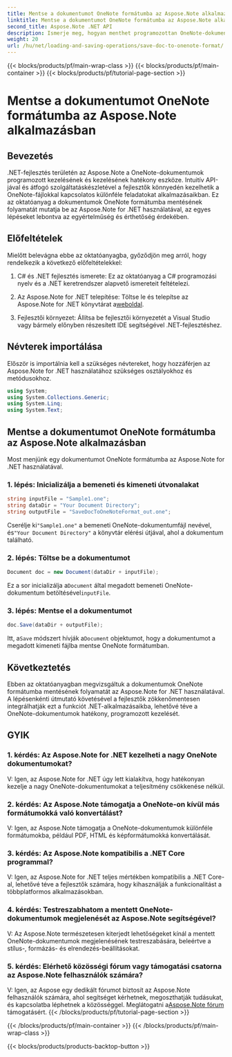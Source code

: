 ```yaml
---
title: Mentse a dokumentumot OneNote formátumba az Aspose.Note alkalmazásban
linktitle: Mentse a dokumentumot OneNote formátumba az Aspose.Note alkalmazásban
second_title: Aspose.Note .NET API
description: Ismerje meg, hogyan menthet programozottan OneNote-dokumentumokat .NET-ben az Aspose.Note használatával. Lépésről lépésre bemutató oktatóprogram kódpéldákkal.
weight: 20
url: /hu/net/loading-and-saving-operations/save-doc-to-onenote-format/
---
```


{{< blocks/products/pf/main-wrap-class >}}
{{< blocks/products/pf/main-container >}}
{{< blocks/products/pf/tutorial-page-section >}}

# Mentse a dokumentumot OneNote formátumba az Aspose.Note alkalmazásban

## Bevezetés

.NET-fejlesztés területén az Aspose.Note a OneNote-dokumentumok programozott kezelésének és kezelésének hatékony eszköze. Intuitív API-jával és átfogó szolgáltatáskészletével a fejlesztők könnyedén kezelhetik a OneNote-fájlokkal kapcsolatos különféle feladatokat alkalmazásaikban. Ez az oktatóanyag a dokumentumok OneNote formátumba mentésének folyamatát mutatja be az Aspose.Note for .NET használatával, az egyes lépéseket lebontva az egyértelműség és érthetőség érdekében.

## Előfeltételek

Mielőtt belevágna ebbe az oktatóanyagba, győződjön meg arról, hogy rendelkezik a következő előfeltételekkel:

1. C# és .NET fejlesztés ismerete: Ez az oktatóanyag a C# programozási nyelv és a .NET keretrendszer alapvető ismereteit feltételezi.

2.  Az Aspose.Note for .NET telepítése: Töltse le és telepítse az Aspose.Note for .NET könyvtárat a[weboldal](https://releases.aspose.com/note/net/).

3. Fejlesztői környezet: Állítsa be fejlesztői környezetét a Visual Studio vagy bármely előnyben részesített IDE segítségével .NET-fejlesztéshez.

## Névterek importálása

Először is importálnia kell a szükséges névtereket, hogy hozzáférjen az Aspose.Note for .NET használatához szükséges osztályokhoz és metódusokhoz.

```csharp
using System;
using System.Collections.Generic;
using System.Linq;
using System.Text;
```

## Mentse a dokumentumot OneNote formátumba az Aspose.Note alkalmazásban

Most menjünk egy dokumentumot OneNote formátumba az Aspose.Note for .NET használatával.

### 1. lépés: Inicializálja a bemeneti és kimeneti útvonalakat

```csharp
string inputFile = "Sample1.one";
string dataDir = "Your Document Directory";
string outputFile = "SaveDocToOneNoteFormat_out.one";
```

 Cserélje ki`"Sample1.one"` a bemeneti OneNote-dokumentumfájl nevével, és`"Your Document Directory"` a könyvtár elérési útjával, ahol a dokumentum található.

### 2. lépés: Töltse be a dokumentumot

```csharp
Document doc = new Document(dataDir + inputFile);
```

 Ez a sor inicializálja a`Document` által megadott bemeneti OneNote-dokumentum betöltésével`inputFile`.

### 3. lépés: Mentse el a dokumentumot

```csharp
doc.Save(dataDir + outputFile);
```

 Itt, a`Save` módszert hívják a`Document` objektumot, hogy a dokumentumot a megadott kimeneti fájlba mentse OneNote formátumban.

## Következtetés

Ebben az oktatóanyagban megvizsgáltuk a dokumentumok OneNote formátumba mentésének folyamatát az Aspose.Note for .NET használatával. A lépésenkénti útmutató követésével a fejlesztők zökkenőmentesen integrálhatják ezt a funkciót .NET-alkalmazásaikba, lehetővé téve a OneNote-dokumentumok hatékony, programozott kezelését.

## GYIK

### 1. kérdés: Az Aspose.Note for .NET kezelheti a nagy OneNote dokumentumokat?

V: Igen, az Aspose.Note for .NET úgy lett kialakítva, hogy hatékonyan kezelje a nagy OneNote-dokumentumokat a teljesítmény csökkenése nélkül.

### 2. kérdés: Az Aspose.Note támogatja a OneNote-on kívül más formátumokká való konvertálást?

V: Igen, az Aspose.Note támogatja a OneNote-dokumentumok különféle formátumokba, például PDF, HTML és képformátumokká konvertálását.

### 3. kérdés: Az Aspose.Note kompatibilis a .NET Core programmal?

V: Igen, az Aspose.Note for .NET teljes mértékben kompatibilis a .NET Core-al, lehetővé téve a fejlesztők számára, hogy kihasználják a funkcionalitást a többplatformos alkalmazásokban.

### 4. kérdés: Testreszabhatom a mentett OneNote-dokumentumok megjelenését az Aspose.Note segítségével?

V: Az Aspose.Note természetesen kiterjedt lehetőségeket kínál a mentett OneNote-dokumentumok megjelenésének testreszabására, beleértve a stílus-, formázás- és elrendezés-beállításokat.

### 5. kérdés: Elérhető közösségi fórum vagy támogatási csatorna az Aspose.Note felhasználók számára?

 V: Igen, az Aspose egy dedikált fórumot biztosít az Aspose.Note felhasználók számára, ahol segítséget kérhetnek, megoszthatják tudásukat, és kapcsolatba léphetnek a közösséggel. Meglátogatni a[Aspose.Note fórum](https://forum.aspose.com/c/note/28) támogatásért.
{{< /blocks/products/pf/tutorial-page-section >}}

{{< /blocks/products/pf/main-container >}}
{{< /blocks/products/pf/main-wrap-class >}}

{{< blocks/products/products-backtop-button >}}
